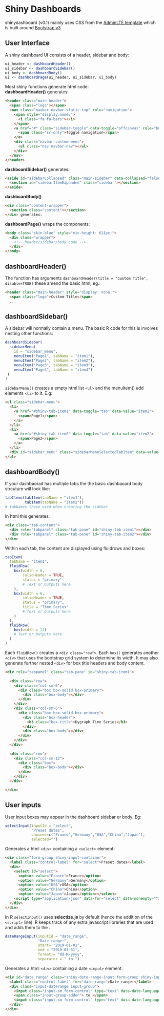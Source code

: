 # Shiny Dashboards
shinydashboard (v0.1) mainly uses CSS from the [AdminLTE template](https://adminlte.io/themes/AdminLTE/documentation/index.html) which is built around [Bootstrap v3](https://getbootstrap.com/docs/3.4/)

## User Interface
A shiny dashboard UI consists of a header, sidebar and body:
```r
ui_header <- dashboardHeader()
ui_sidebar <- dashboardSidebar()
ui_body <- dashboardBody()
ui <- dashboardPage(ui_header, ui_sidebar, ui_body)
```
Most shiny functions generate html code:  
**dashboardHeader()** generates:
```html
<header class="main-header">
  <span class="logo"></span>
  <nav class="navbar navbar-static-top" role="navigation">
    <span style="display:none;">
      <i class="fa fa-bars"></i>
    </span>
    <a href="#" class="sidebar-toggle" data-toggle="offcanvas" role="button">
      <span class="sr-only">Toggle navigation</span>
    </a>
    <div class="navbar-custom-menu">
      <ul class="nav navbar-nav"></ul>
    </div>
  </nav>
</header>
```
**dashboardSidebar()** generates:
```html
<aside id="sidebarCollapsed" class="main-sidebar" data-collapsed="false">
  <section id="sidebarItemExpanded" class="sidebar"></section>
</aside>
```
**dashboardBody()**
```html
<div class="content-wrapper">
  <section class="content"></section>
</div> generates:
```
**dashboardPage()** wraps the components:
```html
<body class="skin-blue" style="min-height: 611px;">	
  <div class="wrapper">
    <!-- header/sidebar/body code -->  
  </div>	
</body>    
```

## dashboardHeader()
The function has arguments `dashboardHeader(title = "Custom Title", disable=TRUE)` these amend the basic html, eg.:
```html
<header class="main-header" style="display: none;">
  <span class="logo">Custom Title</span>
  ...
```

## dashboardSidebar()
A sidebar will normally contain a menu. The basic R code for this is involves nesting other functions:
```r
dashboardSidebar(
  sidebarMenu(
    id = "sidebar_menu",
    menuItem("Page1", tabName = "item1"),
    menuItem("Page2", tabName = "item2"),
    menuItem("Page3", tabName = "item3"),
    menuItem("Page4", tabName = "item4")
 )
)
```
`sidebarMenu()` creates a empty html list `<ul>` and the menuItem() add elements `<li>` to it. E.g: 
```html
<ul class="sidebar-menu">
  <li>
    <a href="#shiny-tab-item1" data-toggle="tab" data-value="item1">
      <span>Page1</span>
    </a>
  </li>
  <li>
    <a href="#shiny-tab-item2" data-toggle="tab" data-value="item2">
      <span>Page2</span>
    </a>
  </li>
  <div id="sidebar_menu" class="sidebarMenuSelectedTabItem" data-value="null"></div>
</ul>
```


  
## dashboardBody()
If your dashbaorad has multiple tabs the the basic dashbaoard body strcuture will look like:
```r
tabItems(tabItem(tabName = "item1"),
         tabItem(tabName = "item2"))
# tabNames those used when creating the sidebar
```
In html this generates:
```html
<div class="tab-content">
  <div role="tabpanel" class="tab-pane" id="shiny-tab-item1"></div>
  <div role="tabpanel" class="tab-pane" id="shiny-tab-item2"></div>
</div>
```
Within each tab, the content are displayed using fluidrows and boxes:
```r
tabItem(
  tabName = "item1",
  fluidRow(
    box(width = 6,
        solidHeader = TRUE,
        status = "primary"
        # Text or Outputs here
    ),     
    box(width = 6,
        solidHeader = TRUE,
        status = "primary",
        title = "Time Series"
        # Text or Outputs here
    )
  ),
  fluidRow(
    box(width = 12)
    # Text or Outputs here
  ) 
)
```
Each `fluidRow()` creates a `<div class="row">`. Each `box()` generates another `<div>` that uses the bootstrap grid system to determine its width. It may also generate further nested `<div>` for box title headers and body content.  
```html
<div role="tabpanel" class="tab-pane" id="shiny-tab-item1">
  
  <div class="row">
    <div class="col-sm-6">
      <div class="box box-solid box-primary">
        <div class="box-body"></div>
      </div>
    </div>
    <div class="col-sm-6">
      <div class="box box-solid box-primary">
        <div class="box-header">
          <h3 class="box-title">Dygraph Time Series</h3>
        </div>
        <div class="box-body"></div>
      </div>
    </div>
  </div>
  
  <div class="row">
    <div class="col-sm-12">
      <div class="box">
        <div class="box-body"></div>
      </div>
    </div>
  </div>

</div>
```


## User inputs
User input boxes may appear in the dashboard sidebar or body. Eg:
```r
selectInput(inputId = "select",
            "Preset dates", 
            choices=c("France","Germany","USA","China","Japan"), 
            selected="")
```
Generates a html `<div>` containing a `<select>` element:
```html
<div class="form-group shiny-input-container">
  <label class="control-label" for="select">Preset dates</label>
  <div>
    <select id="select">
      <option value="France">France</option>
      <option value="Germany">Germany</option>
      <option value="USA">USA</option>
      <option value="China">China</option>
      <option value="Japan">Japan</option></select>
    <script type="application/json" data-for="select" data-nonempty="">{}</script>
  </div>
</div>
```
In R `selectInput()` uses **selectize.js** by default (hence the addition of the `<script>` line). R keeps track of any extra javascript libraries that are used and adds them to the <head>.

```r
dateRangeInput(inputId = "date_range",
               "Date range:",
               start= "2019-01-01",
               end = "2019-03-31",
               format = "dd-M-yyyy",
               separator = " to ")
```
Generates a html `<div>` containing a date `<input>` element:
```html
<div id="date_range" class="shiny-date-range-input form-group shiny-input-container">
  <label class="control-label" for="date_range">Date range:</label>
  <div class="input-daterange input-group">
    <input class="input-sm form-control" type="text" data-date-language="en" data-date-week-start="0" data-date-format="dd-M-yyyy" data-date-start-view="month" data-initial-date="2019-01-01" data-date-autoclose="true"/>
    <span class="input-group-addon"> to </span>
    <input class="input-sm form-control" type="text" data-date-language="en" data-date-week-start="0" data-date-format="dd-M-yyyy" data-date-start-view="month" data-initial-date="2019-03-31" data-date-autoclose="true"/>
  </div>
</div>
```
